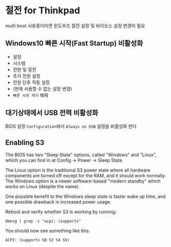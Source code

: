 # 절전 for Thinkpad

multi boot 사용중이라면 윈도우즈 절전 설정 및 바이오스 설정 변경이 필요

## Windows10 빠른 시작(Fast Startup) 비활성화

- 설정
- 시스템
- 전원 및 절전
- 추가 전원 설정
- 전원 단추 작동 설정
- (현재 사용할 수 없는 설정 변경)
- `빠른 시작 켜기` 해제

## 대기상태에서 USB 전력 비활성화

BIOS 설정 `Configuration`에서 `Always on USB` 설정을 비활성화 한다

## Enabling S3

The BIOS has two "Sleep State" options, called "Windows" and "Linux", which you can find in at Config -> Power -> Sleep State.

The Linux option is the traditional S3 power state where all hardware components are turned off except for the RAM, and it should work normally.
The Windows option is a newer software-based "modern standby" which works on Linux (despite the name).

One possible benefit to the Windows sleep state is faster wake up time, and one possible drawback is increased power usage.

Reboot and verify whether S3 is working by running:

`dmesg | grep -i "acpi: (supports"`

You should now see something like this:

`ACPI: (supports S0 S3 S4 S5)`
